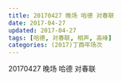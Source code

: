 ```yaml
---
title: 20170427 晚场 哈德 对春联
date: 2017-04-27
updated: 2017-04-27
tags: [哈德, 对春联, 相声, 高峰] 
categories: (2017)丁酉年场次 
---
```

20170427 晚场 哈德 对春联